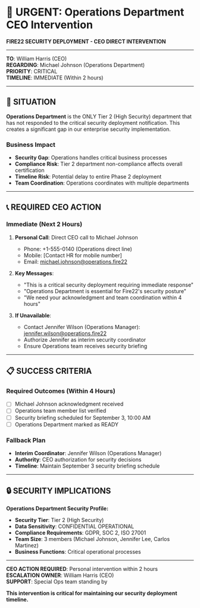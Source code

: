 # 🚨 URGENT: Operations Department CEO Intervention

**FIRE22 SECURITY DEPLOYMENT - CEO DIRECT INTERVENTION**

---

**TO**: William Harris (CEO)  
**REGARDING**: Michael Johnson (Operations Department)  
**PRIORITY**: CRITICAL  
**TIMELINE**: IMMEDIATE (Within 2 hours)

---

## 🎯 **SITUATION**

**Operations Department** is the ONLY Tier 2 (High Security) department that has not responded to the critical security deployment notification. This creates a significant gap in our enterprise security implementation.

### **Business Impact**

- **Security Gap**: Operations handles critical business processes
- **Compliance Risk**: Tier 2 department non-compliance affects overall certification
- **Timeline Risk**: Potential delay to entire Phase 2 deployment
- **Team Coordination**: Operations coordinates with multiple departments

---

## 📞 **REQUIRED CEO ACTION**

### **Immediate (Next 2 Hours)**

1. **Personal Call**: Direct CEO call to Michael Johnson

   - Phone: +1-555-0140 (Operations direct line)
   - Mobile: [Contact HR for mobile number]
   - Email: michael.johnson@operations.fire22

2. **Key Messages**:

   - "This is a critical security deployment requiring immediate response"
   - "Operations Department is essential for Fire22's security posture"
   - "We need your acknowledgment and team coordination within 4 hours"

3. **If Unavailable**:
   - Contact Jennifer Wilson (Operations Manager): jennifer.wilson@operations.fire22
   - Authorize Jennifer as interim security coordinator
   - Ensure Operations team receives security briefing

---

## 📋 **SUCCESS CRITERIA**

### **Required Outcomes (Within 4 Hours)**

- [ ] Michael Johnson acknowledgment received
- [ ] Operations team member list verified
- [ ] Security briefing scheduled for September 3, 10:00 AM
- [ ] Operations Department marked as READY

### **Fallback Plan**

- **Interim Coordinator**: Jennifer Wilson (Operations Manager)
- **Authority**: CEO authorization for security decisions
- **Timeline**: Maintain September 3 security briefing schedule

---

## 🔒 **SECURITY IMPLICATIONS**

**Operations Department Security Profile:**

- **Security Tier**: Tier 2 (High Security)
- **Data Sensitivity**: CONFIDENTIAL OPERATIONAL
- **Compliance Requirements**: GDPR, SOC 2, ISO 27001
- **Team Size**: 3 members (Michael Johnson, Jennifer Lee, Carlos Martinez)
- **Business Functions**: Critical operational processes

---

**CEO ACTION REQUIRED**: Personal intervention within 2 hours  
**ESCALATION OWNER**: William Harris (CEO)  
**SUPPORT**: Special Ops team standing by

**This intervention is critical for maintaining our security deployment timeline.**
